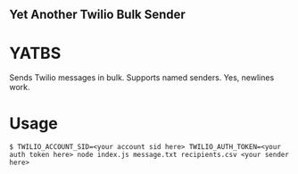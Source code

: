 ## Yet Another Twilio Bulk Sender
# YATBS

Sends Twilio messages in bulk. Supports named senders. Yes, newlines work.

# Usage
`
$ TWILIO_ACCOUNT_SID=<your account sid here> TWILIO_AUTH_TOKEN=<your auth token here> node index.js message.txt recipients.csv <your sender here>
`